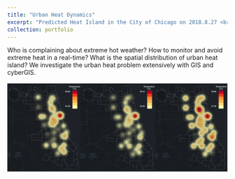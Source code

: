 ```yaml
---
title: "Urban Heat Dynamics"
excerpt: "Predicted Heat Island in the City of Chicago on 2018.8.27 <br/><img src='/images/rs1.png' width='800'>"
collection: portfolio
---
```


Who is complaining about extreme hot weather? How to monitor and avoid extreme heat in a real-time? What is the spatial distribution of urban heat island? We investigate the urban heat problem extensively with GIS and cyberGIS. <br/><br/><img src='/images/rs1-1.png' width='800'>




